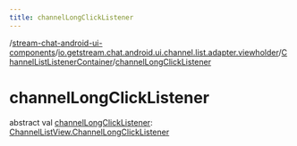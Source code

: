 ```yaml
---
title: channelLongClickListener
---
```

/[stream-chat-android-ui-components](../../index.md)/[io.getstream.chat.android.ui.channel.list.adapter.viewholder](../index.md)/[ChannelListListenerContainer](index.md)/[channelLongClickListener](channelLongClickListener.md)  
  
  
  
# channelLongClickListener  
abstract val [channelLongClickListener](channelLongClickListener.md): [ChannelListView.ChannelLongClickListener](../../io.getstream.chat.android.ui.channel.list/ChannelListView/ChannelLongClickListener/index.md)
